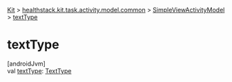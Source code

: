 
[Kit](../../../kit.html) > [healthstack.kit.task.activity.model.common](../index.html) > [SimpleViewActivityModel](index.html) > [textType](text-type.html)



# textType



[androidJvm]\
val [textType](text-type.html): [TextType](../../healthstack.kit.ui/-text-type/index.html)





